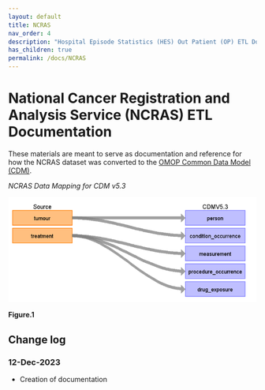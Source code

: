 ```yaml
---
layout: default
title: NCRAS
nav_order: 4
description: "Hospital Episode Statistics (HES) Out Patient (OP) ETL Documentation"
has_children: true
permalink: /docs/NCRAS
---
```


# National Cancer Registration and Analysis Service (NCRAS) ETL Documentation

These materials are meant to serve as documentation and reference for how the NCRAS dataset was converted to the [OMOP Common Data Model (CDM)](https://ohdsi.github.io/CommonDataModel/).

*NCRAS Data Mapping for CDM v5.3*

![](images/image1.png)

**Figure.1**

## Change log

### 12-Dec-2023
- Creation of documentation